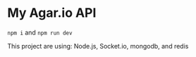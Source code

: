 # My Agar.io API

`npm i` and `npm run dev`

  This project are using: Node.js, Socket.io, mongodb, and redis
